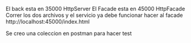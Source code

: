 El back esta en 35000 HttpServer
El Facade esta en 45000 HttpFacade
Correr los dos archivos y el servicio ya debe funcionar
hacer al facade http://localhost:45000/index.html

Se creo una coleccion en postman para hacer test